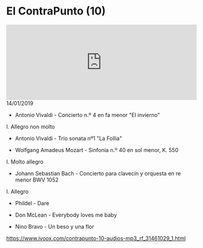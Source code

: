 # El ContraPunto (10)
<iframe id='audio_88903085' frameborder='0' allowfullscreen='' scrolling='no' height='200' style='width:100%;' src='https://www.ivoox.com/player_ej_31461029_6_1.html' loading='lazy'></iframe>14/01/2019

- Antonio Vivaldi - Concierto n.º 4 en fa menor "El invierno"

 I. Allegro non molto

 - Antonio Vivaldi - Trío sonata nº1 "La Follia"

 - Wolfgang Amadeus Mozart - Sinfonía n.º 40 en sol menor, K. 550

 I. Molto allegro

 - Johann Sebastian Bach - Concierto para clavecín y orquesta en re menor BWV 1052

 I. Allegro

 - Phildel - Dare

 - Don McLean - Everybody loves me baby

 - Nino Bravo - Un beso y una flor

https://www.ivoox.com/contrapunto-10-audios-mp3_rf_31461029_1.html
